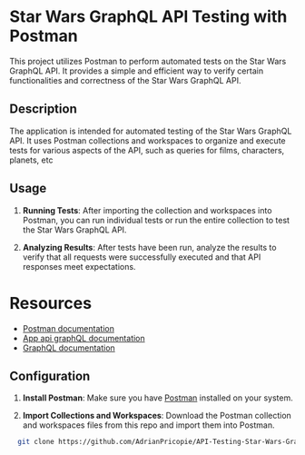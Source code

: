 # Star Wars GraphQL API Testing with Postman

This project utilizes Postman to perform automated tests on the Star Wars GraphQL API. It provides a simple and efficient way to verify certain functionalities and correctness of the Star Wars GraphQL API.

## Description 

The application is intended for automated testing of the Star Wars GraphQL API. It uses Postman collections and workspaces to organize and execute tests for various aspects of the API, such as queries for films, characters, planets, etc

## Usage

1. **Running Tests**: After importing the collection and workspaces into Postman, you can run individual tests or run the entire collection to test the Star Wars GraphQL API.

2. **Analyzing Results**: After tests have been run, analyze the results to verify that all requests were successfully executed and that API responses meet expectations.

# Resources

- [Postman documentation](https://learning.postman.com/docs/introduction/overview/)
- [App api graphQL documentation](https://studio.apollographql.com/public/star-wars-swapi/variant/current/home)
- [GraphQL documentation](https://graphql.org/learn/)

## Configuration

1. **Install Postman**: Make sure you have [Postman](https://www.postman.com/downloads/) installed on your system.

2. **Import Collections and Workspaces**: Download the Postman collection and workspaces files from this repo and import them into Postman.
       
 ```bash
   git clone https://github.com/AdrianPricopie/API-Testing-Star-Wars-GraphQL.git
 ```
